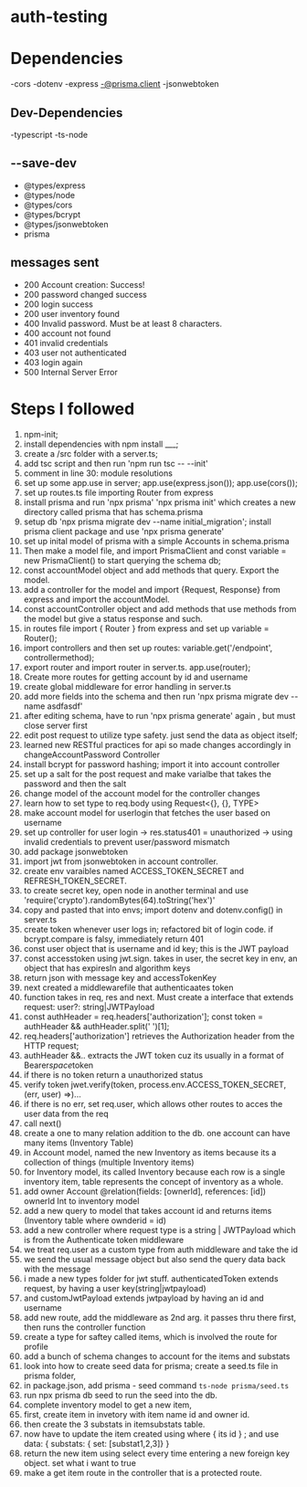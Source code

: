 # auth-testing

# Dependencies
-cors
-dotenv
-express
-@prisma.client
-jsonwebtoken

## Dev-Dependencies
-typescript
-ts-node

## --save-dev 
- @types/express
- @types/node
- @types/cors
- @types/bcrypt
- @types/jsonwebtoken
- prisma

## messages sent
- 200 Account creation: Success!
- 200 password changed success
- 200 login success
- 200 user inventory found
- 400 Invalid password. Must be at least 8 characters.
- 400 account not found
- 401 invalid credentials
- 403 user not authenticated
- 403 login again
- 500 Internal Server Error

# Steps I followed
1. npm-init;
2. install dependencies with npm install ___;
3. create a /src folder with a server.ts;
4. add tsc script and then run 'npm run tsc -- --init'
5. comment in line 30: module resolutions
6. set up some app.use in server; app.use(express.json()); app.use(cors());
7. set up routes.ts file importing Router from express
8. install prisma and run 'npx prisma' 'npx prisma init' which creates a new directory called prisma that has schema.prisma
9. setup db 'npx prisma migrate dev --name initial_migration'; install prisma client package and use 'npx prisma generate'
10. set up inital model of prisma with a simple Accounts in schema.prisma
11. Then make a model file, and import PrismaClient and const variable = new PrismaClient() to start querying the schema db;
12. const accountModel object and add methods that query. Export the model.
13. add a controller for the model and import {Request, Response} from express and import the accountModel.
14. const accountController object and add methods that use methods from the model but give a status response and such.
15. in routes file import { Router } from express and set up variable = Router();
16. import controllers and then set up routes: variable.get('/endpoint', controllermethod);
17. export router and import router in server.ts. app.use(router);
18. Create more routes for getting account by id and username
19. create global middleware for error handling in server.ts
20. add more fields into the schema and then run 'npx prisma migrate dev --name asdfasdf'
21. after editing schema, have to run 'npx prisma generate' again , but must close server first
22. edit post request to utilize type safety. just send the data as object itself;
23. learned new RESTful practices for api so made changes accordingly in changeAccountPassword Controller
24. install bcrypt for password hashing; import it into account controller
25. set up a salt for the post request and make varialbe that takes the password and then the salt
26. change model of the account model for the controller changes
27. learn how to set type to req.body using Request<{}, {}, TYPE>
28. make account model for userlogin that fetches the user based on username
29. set up controller for user login -> res.status401 = unauthorized -> using invalid credentials to prevent user/password mismatch
30. add package jsonwebtoken
31. import jwt from jsonwebtoken in account controller.
32. create env varaibles named ACCESS_TOKEN_SECRET and REFRESH_TOKEN_SECRET.
33. to create secret key, open node in another terminal and use 'require('crypto').randomBytes(64).toString('hex')'
34. copy and pasted that into envs; import dotenv and dotenv.config() in server.ts
35. create token whenever user logs in; refactored bit of login code. if bcrypt.compare is falsy, immediately return 401
36. const user object that is username and id key; this is the JWT payload
37. const accesstoken using jwt.sign. takes in user, the secret key in env, an object that has expiresIn and algorithm keys
38. return json with message key and accessTokenKey
39. next created a middlewarefile that authenticaates token
40. function takes in req, res and next. Must create a interface that extends request: user?: string|JWTPayload
41. const authHeader = req.headers['authorization']; const token = authHeader && authHeader.split(' ')[1]; 
42. req.headers['authorization'] retrieves the Authorization header from the HTTP request; 
43. authHeader &&.. extracts the JWT token cuz its usually in a format of Bearer*space*token
44. if there is no token return a unauthorized status
45. verify token jwet.verify(token, process.env.ACCESS_TOKEN_SECRET, (err, user) =>)...
46. if there is no err, set req.user, which allows other routes to acces the user data from the req
47. call next()
48. create a one to many relation addition to the db. one account can have many items (Inventory Table)
49. in Account model, named the new Inventory as items because its a collection of things (multiple Inventory items)
50. for Inventory model, its called Inventory because each row is a single inventory item, table represents the concept of inventory as a whole.
51. add owner Account @relation(fields: [ownerId], references: [id]) <br/> ownerId Int     to inventory model
52. add a new query to model that takes account id and returns items (Inventory table where ownderid = id)
53. add a new controller where request type is a string | JWTPayload which is from the Authenticate token middleware
54. we treat req.user as a custom type from auth middleware and take the id
55. we send the usual message object but also send the query data back with the message
56. i made a new types folder for jwt stuff. authenticatedToken extends request, by having a user key(string|jwtpayload)
57. and customJwtPayload extends jwtpayload by having an id and username
58. add new route, add the middleware as 2nd arg. it passes thru there first, then runs the controller function
59. create a type for saftey called items, which is involved the route for profile
60. add a bunch of schema changes to account for the items and substats
61. look into how to create seed data for prisma; create a seed.ts file in prisma folder,
62. in package.json, add prisma - seed command ``ts-node prisma/seed.ts`` 
63. run npx prisma db seed to run the seed into the db.
63. complete inventory model to get a new item,
64. first, create item in invetory with item name id and owner id.
65. then create the 3 substats in itemsubstats table.
66. now have to update the item created using where { its id } ; and use data: { substats: { set: [substat1,2,3]} }
67. return the new item using select every time entering a new foreign key object. set what i want to true
68. make a get item route in the controller that is a protected route.